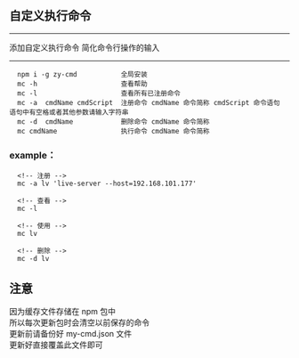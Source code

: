 ## 自定义执行命令

---

添加自定义执行命令 简化命令行操作的输入

---

```
  npm i -g zy-cmd           全局安装
  mc -h                     查看帮助
  mc -l                     查看所有已注册命令
  mc -a  cmdName cmdScript  注册命令 cmdName 命令简称 cmdScript 命令语句 语句中有空格或者其他参数请输入字符串
  mc -d  cmdName            删除命令 cmdName 命令简称
  mc cmdName                执行命令 cmdName 命令简称

```

### example：

```
  <!-- 注册 -->
  mc -a lv 'live-server --host=192.168.101.177'

  <!-- 查看 -->
  mc -l

  <!-- 使用 -->
  mc lv

  <!-- 删除 -->
  mc -d lv
```

## 注意

因为缓存文件存储在 npm 包中  
所以每次更新包时会清空以前保存的命令  
更新前请备份好 my-cmd.json 文件  
更新好直接覆盖此文件即可

